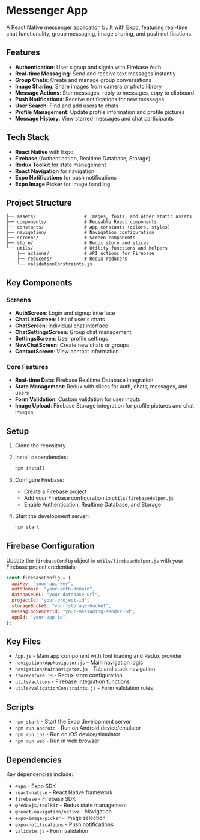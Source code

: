 # Messenger App

A React Native messenger application built with Expo, featuring real-time chat functionality, group messaging, image sharing, and push notifications.

## Features

- **Authentication**: User signup and signin with Firebase Auth
- **Real-time Messaging**: Send and receive text messages instantly
- **Group Chats**: Create and manage group conversations
- **Image Sharing**: Share images from camera or photo library
- **Message Actions**: Star messages, reply to messages, copy to clipboard
- **Push Notifications**: Receive notifications for new messages
- **User Search**: Find and add users to chats
- **Profile Management**: Update profile information and profile pictures
- **Message History**: View starred messages and chat participants

## Tech Stack

- **React Native** with Expo
- **Firebase** (Authentication, Realtime Database, Storage)
- **Redux Toolkit** for state management
- **React Navigation** for navigation
- **Expo Notifications** for push notifications
- **Expo Image Picker** for image handling

## Project Structure

```
├── assets/                  # Images, fonts, and other static assets
├── components/              # Reusable React components
├── constants/               # App constants (colors, styles)
├── navigation/              # Navigation configuration
├── screens/                 # Screen components
├── store/                   # Redux store and slices
└── utils/                   # Utility functions and helpers
    ├── actions/             # API actions for Firebase
    ├── reducers/            # Redux reducers
    └── validationConstraints.js
```

## Key Components

### Screens
- **AuthScreen**: Login and signup interface
- **ChatListScreen**: List of user's chats
- **ChatScreen**: Individual chat interface
- **ChatSettingsScreen**: Group chat management
- **SettingsScreen**: User profile settings
- **NewChatScreen**: Create new chats or groups
- **ContactScreen**: View contact information

### Core Features
- **Real-time Data**: Firebase Realtime Database integration
- **State Management**: Redux with slices for auth, chats, messages, and users
- **Form Validation**: Custom validation for user inputs
- **Image Upload**: Firebase Storage integration for profile pictures and chat images

## Setup

1. Clone the repository
2. Install dependencies:
   ```bash
   npm install
   ```

3. Configure Firebase:
   - Create a Firebase project
   - Add your Firebase configuration to `utils/firebaseHelper.js`
   - Enable Authentication, Realtime Database, and Storage

4. Start the development server:
   ```bash
   npm start
   ```

## Firebase Configuration

Update the `firebaseConfig` object in `utils/firebaseHelper.js` with your Firebase project credentials:

```javascript
const firebaseConfig = {
  apiKey: "your-api-key",
  authDomain: "your-auth-domain",
  databaseURL: "your-database-url",
  projectId: "your-project-id",
  storageBucket: "your-storage-bucket",
  messagingSenderId: "your-messaging-sender-id",
  appId: "your-app-id"
};
```

## Key Files

- `App.js` - Main app component with font loading and Redux provider
- `navigation/AppNavigator.js` - Main navigation logic
- `navigation/MainNavigator.js` - Tab and stack navigation
- `store/store.js` - Redux store configuration
- `utils/actions` - Firebase integration functions
- `utils/validationConstraints.js` - Form validation rules

## Scripts

- `npm start` - Start the Expo development server
- `npm run android` - Run on Android device/emulator
- `npm run ios` - Run on iOS device/simulator
- `npm run web` - Run in web browser

## Dependencies

Key dependencies include:
- `expo` - Expo SDK
- `react-native` - React Native framework
- `firebase` - Firebase SDK
- `@reduxjs/toolkit` - Redux state management
- `@react-navigation/native` - Navigation
- `expo-image-picker` - Image selection
- `expo-notifications` - Push notifications
- `validate.js` - Form validation